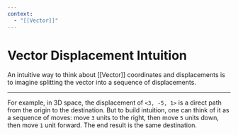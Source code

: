 ```yaml
---
context:
  - "[[Vector]]"
---
```


# Vector Displacement Intuition

An intuitive way to think about [[Vector]] coordinates and displacements is to imagine splitting the vector into a sequence of displacements.

---

For example, in 3D space, the displacement of `<3, -5, 1>` is a direct path from the origin to the destination. But to build intuition, one can think of it as a sequence of moves: move `3` units to the right, then move `5` units down, then move `1` unit forward. The end result is the same destination.
